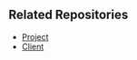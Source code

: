 ## Related Repositories
- [Project](https://github.com/calvin-cs262-fall2025-teamF/Project.git)
- [Client](https://github.com/calvin-cs262-fall2025-teamF/Client.git)
